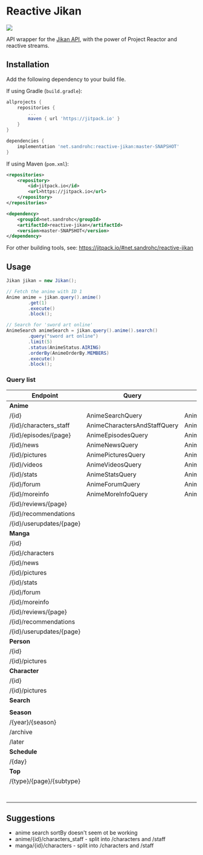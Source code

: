 # Reactive Jikan

[![](https://jitpack.io/v/SandroHc/reactive-jikan.svg?style=flat-square)](https://jitpack.io/#net.sandrohc/reactive-jikan)

API wrapper for the [Jikan API](https://jikan.moe), with the power of Project Reactor and reactive streams.

## Installation

Add the following dependency to your build file.

If using Gradle (`build.gradle`):
```groovy
allprojects {
    repositories {
        ...
        maven { url 'https://jitpack.io' }
    }
}

dependencies {
    implementation 'net.sandrohc:reactive-jikan:master-SNAPSHOT'
}
```

If using Maven (`pom.xml`):
```xml
<repositories>
    <repository>
        <id>jitpack.io</id>
        <url>https://jitpack.io</url>
    </repository>
</repositories>

<dependency>
    <groupId>net.sandrohc</groupId>
    <artifactId>reactive-jikan</artifactId>
    <version>master-SNAPSHOT</version>
</dependency>
```

For other building tools, see: https://jitpack.io/#net.sandrohc/reactive-jikan

## Usage

```java
Jikan jikan = new Jikan();

// Fetch the anime with ID 1
Anime anime = jikan.query().anime()
        .get(1)
        .execute()
        .block();

// Search for 'sword art online'
AnimeSearch animeSearch = jikan.query().anime().search()
        .query("sword art online")
        .limit(5)
        .status(AnimeStatus.AIRING)
        .orderBy(AnimeOrderBy.MEMBERS)
        .execute()
        .block();
```

### Query list

| Endpoint                         	| Query                        	| Result      	            |
|----------------------------------	|------------------------------	|-------------------------- |
| **Anime**                        |                              	|             	            |
| /{id}                            	| AnimeSearchQuery              | AnimeSearch 	            |
| /{id}/characters_staff           	| AnimeCharactersAndStaffQuery	| AnimeCharactersAndStaff   |
| /{id}/episodes/{page}            	| AnimeEpisodesQuery            | AnimeEpisodes             |
| /{id}/news                       	| AnimeNewsQuery                | AnimeNews            	    |
| /{id}/pictures                   	| AnimePicturesQuery            | AnimePictures            	|
| /{id}/videos                     	| AnimeVideosQuery              | AnimeVideos            	|
| /{id}/stats                      	| AnimeStatsQuery               | AnimeStats            	|
| /{id}/forum                      	| AnimeForumQuery               | AnimeForum            	|
| /{id}/moreinfo                   	| AnimeMoreInfoQuery            | AnimeMoreInfo            	|
| /{id}/reviews/{page}             	|                              	|             	|
| /{id}/recommendations            	|                              	|             	|
| /{id}/userupdates/{page}         	|                              	|             	|
| **Manga**                        |                              	|             	|
| /{id}                            	|                              	|             	|
| /{id}/characters                 	|                              	|             	|
| /{id}/news                       	|                              	|             	|
| /{id}/pictures                   	|                              	|             	|
| /{id}/stats                      	|                              	|             	|
| /{id}/forum                      	|                              	|             	|
| /{id}/moreinfo                   	|                              	|             	|
| /{id}/reviews/{page}             	|                              	|             	|
| /{id}/recommendations            	|                              	|             	|
| /{id}/userupdates/{page}         	|                              	|             	|
| **Person**                           	|                              	|             	|
| /{id}                            	|                              	|             	|
| /{id}/pictures                   	|                              	|             	|
| **Character**                        	|                              	|             	|
| /{id}                            	|                              	|             	|
| /{id}/pictures                   	|                              	|             	|
| **Search**                           	|                              	|             	|
|                                  	|                              	|             	|
| **Season**                           	|                              	|             	|
| /{year}/{season}          	    |                              	|             	|
| /archive                  	    |                              	|             	|
| /later                    	    |                              	|             	|
| **Schedule**                     |                              	|             	|
| /{day}                  	        |                              	|             	|
| **Top**                          |                               	|             	|
| /{type}/{page}/{subtype}   	    |                              	|             	|
|                                  	|                              	|             	|
|                                  	|                              	|             	|
|                                  	|                              	|             	|
|                                  	|                              	|             	|
|                                  	|                              	|             	|
|                                  	|                              	|             	|
|                                  	|                              	|             	|

## Suggestions
* anime search sortBy doesn't seem ot be working
* anime/{id}/characters_staff - split into /characters and /staff
* manga/{id}/characters - split into /characters and /staff